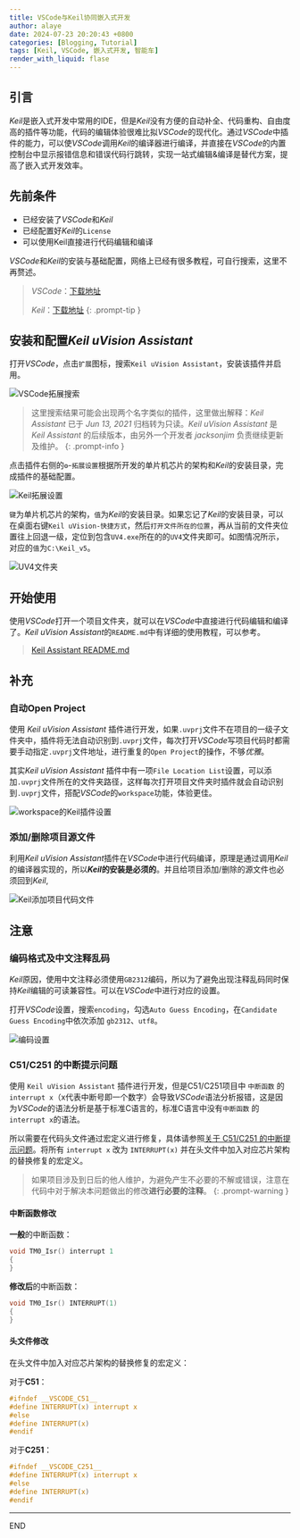 ```yaml
---
title: VSCode与Keil协同嵌入式开发
author: alaye
date: 2024-07-23 20:20:43 +0800
categories: [Blogging, Tutorial]
tags: [Keil, VSCode, 嵌入式开发, 智能车]
render_with_liquid: flase
---
```


## 引言

*Keil*是嵌入式开发中常用的IDE，但是*Keil*没有方便的自动补全、代码重构、自由度高的插件等功能，代码的编辑体验很难比拟*VSCode*的现代化。通过*VSCode*中插件的能力，可以使*VSCode*调用*Keil*的编译器进行编译，并直接在*VSCode*的内置控制台中显示报错信息和错误代码行跳转，实现一站式编辑&编译是替代方案，提高了嵌入式开发效率。

## 先前条件

* 已经安装了*VSCode*和*Keil*
* 已经配置好*Keil*的`License`
* 可以使用Keil直接进行代码编辑和编译

*VSCode*和*Keil*的安装与基础配置，网络上已经有很多教程，可自行搜索，这里不再赘述。

> *VSCode*：[下载地址](https://code.visualstudio.com/download)
> 
> *Keil*：[下载地址](https://www.keil.com/download/product/)
{: .prompt-tip }

## 安装和配置*Keil uVision Assistant*

打开*VSCode*，点击`扩展`图标，搜索`Keil uVision Assistant`，安装该插件并启用。

![VSCode拓展搜索](/assets/img/posts/2024-07-23-vscode-and-keil-collaborative-embedded-development/VSCode拓展搜索.png)

> 这里搜索结果可能会出现两个名字类似的插件，这里做出解释：*Keil Assistant* 已于 *Jun 13, 2021* 归档转为只读。*Keil uVision Assistant* 是 *Keil Assistant* 的后续版本，由另外一个开发者 *jacksonjim* 负责继续更新及维护。 
{: .prompt-info }

点击插件右侧的`⚙️`-`拓展设置`根据所开发的单片机芯片的架构和*Keil*的安装目录，完成插件的基础配置。

![Keil拓展设置](/assets/img/posts/2024-07-23-vscode-and-keil-collaborative-embedded-development/Keil%E6%8B%93%E5%B1%95%E8%AE%BE%E7%BD%AE.png)

`键`为单片机芯片的架构，`值`为*Keil*的安装目录。如果忘记了*Keil*的安装目录，可以在桌面右键`Keil uVision-快捷方式`，然后`打开文件所在的位置`，再从当前的文件夹位置往上回退一级，定位到包含`UV4.exe`所在的的`UV4`文件夹即可。如图情况所示，对应的`值`为`C:\Keil_v5`。

![UV4文件夹](/assets/img/posts/2024-07-23-vscode-and-keil-collaborative-embedded-development/UV4%E6%96%87%E4%BB%B6%E5%A4%B9.png)

## 开始使用

使用*VSCode*打开一个项目文件夹，就可以在*VSCode*中直接进行代码编辑和编译了。*Keil uVision Assistant*的`README.md`中有详细的使用教程，可以参考。

>[Keil Assistant README.md](https://github.com/jacksonjim/keil-assistant/blob/master/README.md)

## 补充

### 自动Open Project

使用 *Keil uVision Assistant* 插件进行开发，如果`.uvprj`文件不在项目的一级子文件夹中，插件将无法自动识别到`.uvprj`文件，每次打开*VSCode*写项目代码时都需要手动指定`.uvprj`文件地址，进行重复的`Open Project`的操作，不够*优雅*。

其实*Keil uVision Assistant* 插件中有一项`File Location List`设置，可以添加`.uvprj`文件所在的文件夹路径，这样每次打开项目文件夹时插件就会自动识别到`.uvprj`文件，搭配*VSCode*的`workspace`功能，体验更佳。

![workspace的Keil插件设置](/assets/img/posts/2024-07-23-vscode-and-keil-collaborative-embedded-development/workspace%E7%9A%84Keil%E6%8F%92%E4%BB%B6%E8%AE%BE%E7%BD%AE.png)  

### 添加/删除项目源文件

利用*Keil uVision Assistant*插件在*VSCode*中进行代码编译，原理是通过调用*Keil*的编译器实现的，所以***Keil*的安装是必须的**。并且给项目添加/删除的源文件也必须回到*Keil*, 

![Keil添加项目代码文件](/assets/img/posts/2024-07-23-vscode-and-keil-collaborative-embedded-development/Keil%E6%B7%BB%E5%8A%A0%E9%A1%B9%E7%9B%AE%E4%BB%A3%E7%A0%81%E6%96%87%E4%BB%B6.png)  


## 注意

### 编码格式及中文注释乱码

*Keil*原因，使用中文注释必须使用`GB2312`编码，所以为了避免出现注释乱码同时保持*Keil*编辑的可读兼容性。可以在*VSCode*中进行对应的设置。

打开*VSCode*设置，搜索`encoding`，勾选`Auto Guess Encoding`，在`Candidate Guess Encoding`中依次添加 `gb2312`、`utf8`。

![编码设置](/assets/img/posts/2024-07-23-vscode-and-keil-collaborative-embedded-development/%E7%BC%96%E7%A0%81%E8%AE%BE%E7%BD%AE.png)  

### C51/C251 的中断提示问题

使用 `Keil uVision Assistant` 插件进行开发，但是C51/C251项目中 `中断函数` 的 `interrupt x`（x代表中断号即一个数字）会导致*VSCode*语法分析报错，这是因为*VSCode*的语法分析是基于标准C语言的，标准C语言中没有`中断函数` 的 `interrupt x`的语法。

所以需要在代码头文件通过宏定义进行修复，具体请参照[关于 C51/C251 的中断提示问题](https://github.com/jacksonjim/keil-assistant/blob/master/README.md)。将所有 `interrupt x` 改为 `INTERRUPT(x)` 并在头文件中加入对应芯片架构的替换修复的宏定义。

>如果项目涉及到日后的他人维护，为避免产生不必要的不解或错误，注意在代码中对于解决本问题做出的修改**进行必要的注释**。
{: .prompt-warning }

#### 中断函数修改

**一般**的中断函数：
```c
void TM0_Isr() interrupt 1
{
}
```
**修改后**的中断函数：
```c
void TM0_Isr() INTERRUPT(1)
{
}
```

#### 头文件修改

在头文件中加入对应芯片架构的替换修复的宏定义：

对于**C51**：
```c
#ifndef __VSCODE_C51__
#define INTERRUPT(x) interrupt x
#else
#define INTERRUPT(x)
#endif
```
对于**C251**：
```c
#ifndef __VSCODE_C251__
#define INTERRUPT(x) interrupt x
#else
#define INTERRUPT(x)
#endif
```

---
END